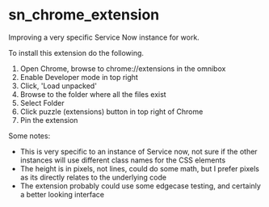 # sn_chrome_extension
Improving a very specific Service Now instance for work.  

To install this extension do the following.

1. Open Chrome, browse to chrome://extensions in the omnibox
2. Enable Developer mode in top right
3. Click, 'Load unpacked'
4. Browse to the folder where all the files exist
5. Select Folder 
6. Click puzzle (extensions) button in top right of Chrome
7. Pin the extension

Some notes:
- This is very specific to an instance of Service now, not sure if the other instances will use different class names for the CSS elements
- The height is in pixels, not lines, could do some math, but I prefer pixels as its directly relates to the underlying code
- The extension probably could use some edgecase testing, and certainly a better looking interface

